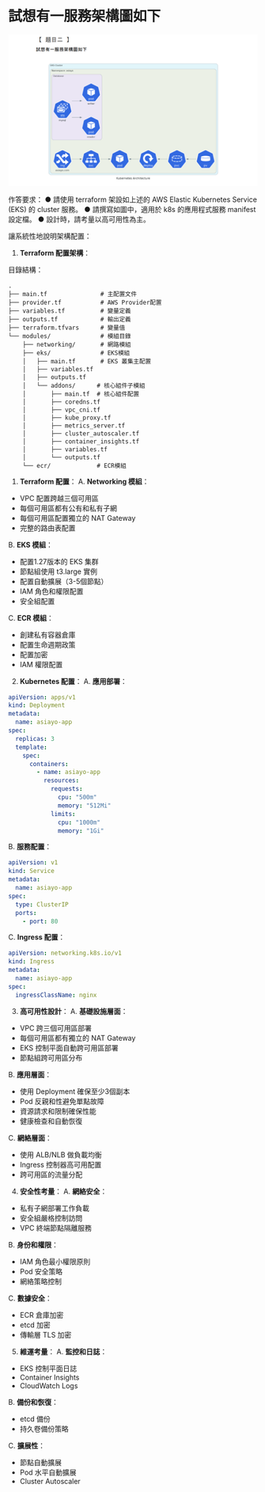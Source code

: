 # 試想有一服務架構圖如下
![Test_2](./Test_2.png)

作答要求：
● 請使用 terraform 架設如上述的 AWS Elastic Kubernetes Service (EKS)
的 cluster 服務。
● 請撰寫如圖中，適用於 k8s 的應用程式服務 manifest 設定檔。
● 設計時，請考量以高可用性為主。


讓系統性地說明架構配置：

1. **Terraform 配置架構**：

目錄結構：
```plaintext
.
├── main.tf               # 主配置文件
├── provider.tf           # AWS Provider配置
├── variables.tf          # 變量定義
├── outputs.tf            # 輸出定義
├── terraform.tfvars      # 變量值
└── modules/              # 模組目錄
    ├── networking/       # 網路模組
    ├── eks/              # EKS模組
    │   ├── main.tf       # EKS 叢集主配置
    │   ├── variables.tf
    │   ├── outputs.tf
    │   └── addons/      # 核心組件子模組
    │       ├── main.tf  # 核心組件配置
    │       ├── coredns.tf
    │       ├── vpc_cni.tf
    │       ├── kube_proxy.tf
    │       ├── metrics_server.tf
    │       ├── cluster_autoscaler.tf
    │       ├── container_insights.tf
    │       ├── variables.tf
    │       └── outputs.tf
    └── ecr/             # ECR模組
```

1. **Terraform 配置**：
A. **Networking 模組**：
- VPC 配置跨越三個可用區
- 每個可用區都有公有和私有子網
- 每個可用區配置獨立的 NAT Gateway
- 完整的路由表配置

B. **EKS 模組**：
- 配置1.27版本的 EKS 集群
- 節點組使用 t3.large 實例
- 配置自動擴展（3-5個節點）
- IAM 角色和權限配置
- 安全組配置

C. **ECR 模組**：
- 創建私有容器倉庫
- 配置生命週期政策
- 配置加密
- IAM 權限配置

2. **Kubernetes 配置**：
A. **應用部署**：
```yaml
apiVersion: apps/v1
kind: Deployment
metadata:
  name: asiayo-app
spec:
  replicas: 3
  template:
    spec:
      containers:
        - name: asiayo-app
          resources:
            requests:
              cpu: "500m"
              memory: "512Mi"
            limits:
              cpu: "1000m"
              memory: "1Gi"
```

B. **服務配置**：
```yaml
apiVersion: v1
kind: Service
metadata:
  name: asiayo-app
spec:
  type: ClusterIP
  ports:
    - port: 80
```

C. **Ingress 配置**：
```yaml
apiVersion: networking.k8s.io/v1
kind: Ingress
metadata:
  name: asiayo-app
spec:
  ingressClassName: nginx
```

3. **高可用性設計**：
A. **基礎設施層面**：
- VPC 跨三個可用區部署
- 每個可用區都有獨立的 NAT Gateway
- EKS 控制平面自動跨可用區部署
- 節點組跨可用區分布

B. **應用層面**：
- 使用 Deployment 確保至少3個副本
- Pod 反親和性避免單點故障
- 資源請求和限制確保性能
- 健康檢查和自動恢復

C. **網絡層面**：
- 使用 ALB/NLB 做負載均衡
- Ingress 控制器高可用配置
- 跨可用區的流量分配

4. **安全性考量**：
A. **網絡安全**：
- 私有子網部署工作負載
- 安全組嚴格控制訪問
- VPC 終端節點隔離服務

B. **身份和權限**：
- IAM 角色最小權限原則
- Pod 安全策略
- 網絡策略控制

C. **數據安全**：
- ECR 倉庫加密
- etcd 加密
- 傳輸層 TLS 加密

5. **維運考量**：
A. **監控和日誌**：
- EKS 控制平面日誌
- Container Insights
- CloudWatch Logs

B. **備份和恢復**：
- etcd 備份
- 持久卷備份策略

C. **擴展性**：
- 節點自動擴展
- Pod 水平自動擴展
- Cluster Autoscaler

